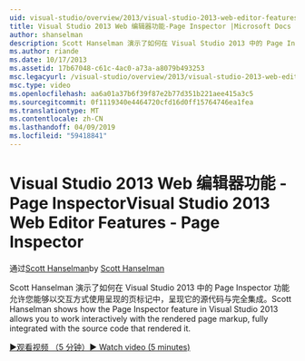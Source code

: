 ```yaml
---
uid: visual-studio/overview/2013/visual-studio-2013-web-editor-features-page-inspector
title: Visual Studio 2013 Web 编辑器功能-Page Inspector |Microsoft Docs
author: shanselman
description: Scott Hanselman 演示了如何在 Visual Studio 2013 中的 Page Inspector 功能允许您能够以交互方式使用呈现的页标记中，完全集成的 w...
ms.author: riande
ms.date: 10/17/2013
ms.assetid: 17b67048-c61c-4ac0-a73a-a8079b493253
msc.legacyurl: /visual-studio/overview/2013/visual-studio-2013-web-editor-features-page-inspector
msc.type: video
ms.openlocfilehash: aa6a01a37b6f39f87e2b77d351b221aee415a3c5
ms.sourcegitcommit: 0f1119340e4464720cfd16d0ff15764746ea1fea
ms.translationtype: MT
ms.contentlocale: zh-CN
ms.lasthandoff: 04/09/2019
ms.locfileid: "59418841"
---
```

# <a name="visual-studio-2013-web-editor-features---page-inspector"></a><span data-ttu-id="0eaae-103">Visual Studio 2013 Web 编辑器功能 - Page Inspector</span><span class="sxs-lookup"><span data-stu-id="0eaae-103">Visual Studio 2013 Web Editor Features - Page Inspector</span></span>

<span data-ttu-id="0eaae-104">通过[Scott Hanselman](https://github.com/shanselman)</span><span class="sxs-lookup"><span data-stu-id="0eaae-104">by [Scott Hanselman](https://github.com/shanselman)</span></span>

<span data-ttu-id="0eaae-105">Scott Hanselman 演示了如何在 Visual Studio 2013 中的 Page Inspector 功能允许您能够以交互方式使用呈现的页标记中，呈现它的源代码与完全集成。</span><span class="sxs-lookup"><span data-stu-id="0eaae-105">Scott Hanselman shows how the Page Inspector feature in Visual Studio 2013 allows you to work interactively with the rendered page markup, fully integrated with the source code that rendered it.</span></span>

[<span data-ttu-id="0eaae-106">&#9654;观看视频 （5 分钟）</span><span class="sxs-lookup"><span data-stu-id="0eaae-106">&#9654; Watch video (5 minutes)</span></span>](https://channel9.msdn.com/Blogs/ASP-NET-Site-Videos/visual-studio-2013-web-editor-features-page-inspector)
